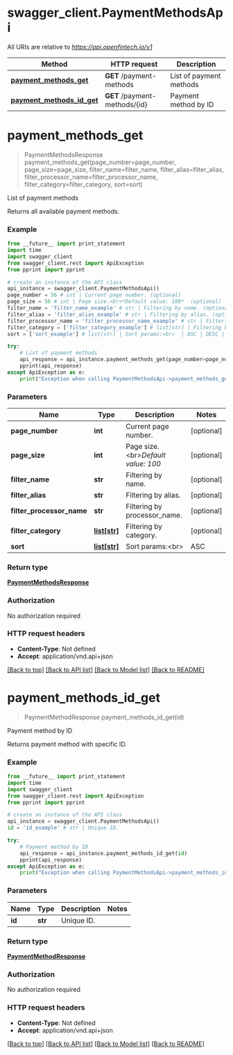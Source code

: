 # swagger_client.PaymentMethodsApi

All URIs are relative to *https://api.openfintech.io/v1*

Method | HTTP request | Description
------------- | ------------- | -------------
[**payment_methods_get**](PaymentMethodsApi.md#payment_methods_get) | **GET** /payment-methods | List of payment methods
[**payment_methods_id_get**](PaymentMethodsApi.md#payment_methods_id_get) | **GET** /payment-methods/{id} | Payment method by ID


# **payment_methods_get**
> PaymentMethodsResponse payment_methods_get(page_number=page_number, page_size=page_size, filter_name=filter_name, filter_alias=filter_alias, filter_processor_name=filter_processor_name, filter_category=filter_category, sort=sort)

List of payment methods

Returns all available payment methods. 

### Example 
```python
from __future__ import print_statement
import time
import swagger_client
from swagger_client.rest import ApiException
from pprint import pprint

# create an instance of the API class
api_instance = swagger_client.PaymentMethodsApi()
page_number = 56 # int | Current page number. (optional)
page_size = 56 # int | Page size.<br>*Default value: 100*  (optional)
filter_name = 'filter_name_example' # str | Filtering by name. (optional)
filter_alias = 'filter_alias_example' # str | Filtering by alias. (optional)
filter_processor_name = 'filter_processor_name_example' # str | Filtering by processor_name. (optional)
filter_category = ['filter_category_example'] # list[str] | Filtering by category. (optional)
sort = ['sort_example'] # list[str] | Sort params:<br>  | ASC | DESC | |-----|------| | name | -name | | alias | -alias | | processor_name | -processor_name | | category | -category |  (optional)

try: 
    # List of payment methods
    api_response = api_instance.payment_methods_get(page_number=page_number, page_size=page_size, filter_name=filter_name, filter_alias=filter_alias, filter_processor_name=filter_processor_name, filter_category=filter_category, sort=sort)
    pprint(api_response)
except ApiException as e:
    print("Exception when calling PaymentMethodsApi->payment_methods_get: %s\n" % e)
```

### Parameters

Name | Type | Description  | Notes
------------- | ------------- | ------------- | -------------
 **page_number** | **int**| Current page number. | [optional] 
 **page_size** | **int**| Page size.&lt;br&gt;*Default value: 100*  | [optional] 
 **filter_name** | **str**| Filtering by name. | [optional] 
 **filter_alias** | **str**| Filtering by alias. | [optional] 
 **filter_processor_name** | **str**| Filtering by processor_name. | [optional] 
 **filter_category** | [**list[str]**](str.md)| Filtering by category. | [optional] 
 **sort** | [**list[str]**](str.md)| Sort params:&lt;br&gt;  | ASC | DESC | |-----|------| | name | -name | | alias | -alias | | processor_name | -processor_name | | category | -category |  | [optional] 

### Return type

[**PaymentMethodsResponse**](PaymentMethodsResponse.md)

### Authorization

No authorization required

### HTTP request headers

 - **Content-Type**: Not defined
 - **Accept**: application/vnd.api+json

[[Back to top]](#) [[Back to API list]](../README.md#documentation-for-api-endpoints) [[Back to Model list]](../README.md#documentation-for-models) [[Back to README]](../README.md)

# **payment_methods_id_get**
> PaymentMethodResponse payment_methods_id_get(id)

Payment method by ID

Returns payment method with specific ID. 

### Example 
```python
from __future__ import print_statement
import time
import swagger_client
from swagger_client.rest import ApiException
from pprint import pprint

# create an instance of the API class
api_instance = swagger_client.PaymentMethodsApi()
id = 'id_example' # str | Unique ID.

try: 
    # Payment method by ID
    api_response = api_instance.payment_methods_id_get(id)
    pprint(api_response)
except ApiException as e:
    print("Exception when calling PaymentMethodsApi->payment_methods_id_get: %s\n" % e)
```

### Parameters

Name | Type | Description  | Notes
------------- | ------------- | ------------- | -------------
 **id** | **str**| Unique ID. | 

### Return type

[**PaymentMethodResponse**](PaymentMethodResponse.md)

### Authorization

No authorization required

### HTTP request headers

 - **Content-Type**: Not defined
 - **Accept**: application/vnd.api+json

[[Back to top]](#) [[Back to API list]](../README.md#documentation-for-api-endpoints) [[Back to Model list]](../README.md#documentation-for-models) [[Back to README]](../README.md)

